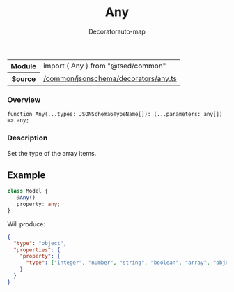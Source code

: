 
<header class="symbol-info-header"><h1 id="any">Any</h1><label class="symbol-info-type-label decorator">Decorator</label><label class="api-type-label auto-map" title="The data will be stored on the right place according to the type and collectionType (primitive or collection).">auto-map</label></header>
<!-- summary -->
<section class="symbol-info"><table class="is-full-width"><tbody><tr><th>Module</th><td><div class="lang-typescript"><span class="token keyword">import</span> { Any }&nbsp;<span class="token keyword">from</span>&nbsp;<span class="token string">"@tsed/common"</span></div></td></tr><tr><th>Source</th><td><a href="https://github.com/Romakita/ts-express-decorators/blob/v4.13.8/src//common/jsonschema/decorators/any.ts#L0-L0">/common/jsonschema/decorators/any.ts</a></td></tr></tbody></table></section>
<!-- overview -->


### Overview


<pre><code class="typescript-lang ">function <span class="token function">Any</span><span class="token punctuation">(</span>...types<span class="token punctuation">:</span> JSONSchema6TypeName<span class="token punctuation">[</span><span class="token punctuation">]</span><span class="token punctuation">)</span><span class="token punctuation">:</span> <span class="token punctuation">(</span>...parameters<span class="token punctuation">:</span> <span class="token keyword">any</span><span class="token punctuation">[</span><span class="token punctuation">]</span><span class="token punctuation">)</span> => <span class="token keyword">any</span><span class="token punctuation">;</span></code></pre>


<!-- Parameters -->

<!-- Description -->


### Description

Set the type of the array items.

## Example

```typescript
class Model {
   @Any()
   property: any;
}
```

Will produce:

```json
{
  "type": "object",
  "properties": {
    "property": {
      "type": ["integer", "number", "string", "boolean", "array", "object", "null"]
    }
  }
}
```

<!-- Members -->

